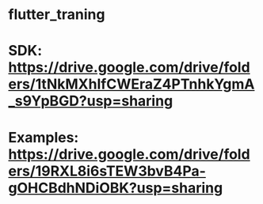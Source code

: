 # flutter_traning
# SDK: https://drive.google.com/drive/folders/1tNkMXhlfCWEraZ4PTnhkYgmA_s9YpBGD?usp=sharing
# Examples: https://drive.google.com/drive/folders/19RXL8i6sTEW3bvB4Pa-gOHCBdhNDiOBK?usp=sharing

